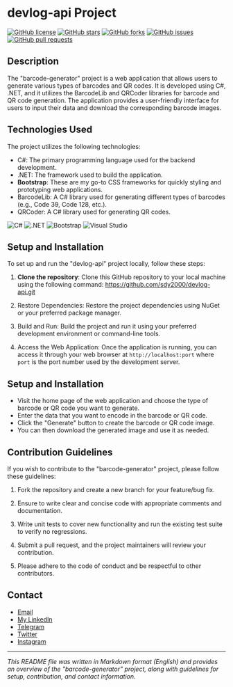 # devlog-api Project

[![GitHub license](https://img.shields.io/github/license/sdy2000/devlog-api)](https://github.com/your-username/devlog-api/blob/master/LICENSE)
[![GitHub stars](https://img.shields.io/github/stars/sdy2000/devlog-api)](https://github.com/your-username/devlog-api/stargazers)
[![GitHub forks](https://img.shields.io/github/forks/sdy2000/devlog-api)](https://github.com/your-username/devlog-api/network)
[![GitHub issues](https://img.shields.io/github/issues/sdy2000/devlog-api)](https://github.com/your-username/devlog-api/issues)
[![GitHub pull requests](https://img.shields.io/github/issues-pr/sdy2000/devlog-api)](https://github.com/your-username/devlog-api/pulls)

## Description

The "barcode-generator" project is a web application that allows users to generate various types of barcodes and QR codes. It is developed using C#, .NET, and it utilizes the BarcodeLib and QRCoder libraries for barcode and QR code generation. The application provides a user-friendly interface for users to input their data and download the corresponding barcode images.

## Technologies Used

The project utilizes the following technologies:

- C#: The primary programming language used for the backend development.
- .NET: The framework used to build the application.
- **Bootstrap**: These are my go-to CSS frameworks for quickly styling and prototyping web applications.
- BarcodeLib: A C# library used for generating different types of barcodes (e.g., Code 39, Code 128, etc.).
- QRCoder: A C# library used for generating QR codes.


![C#](https://img.shields.io/badge/C%23-%23239120.svg?style=for-the-badge&logo=c-sharp&logoColor=white)
![.NET](https://img.shields.io/badge/.NET-%235C2D91.svg?style=for-the-badge&logo=.net&logoColor=white)
![Bootstrap](https://img.shields.io/badge/Bootstrap-%23563D7C.svg?style=for-the-badge&logo=bootstrap&logoColor=white)
![Visual Studio](https://img.shields.io/badge/Visual%20Studio-5C2D91?style=for-the-badge&logo=visual-studio&logoColor=white)

## Setup and Installation

To set up and run the "devlog-api" project locally, follow these steps:

1. **Clone the repository**: Clone this GitHub repository to your local machine using the following command: https://github.com/sdy2000/devlog-api.git

2. Restore Dependencies: Restore the project dependencies using NuGet or your preferred package manager.

3. Build and Run: Build the project and run it using your preferred development environment or command-line tools.

4. Access the Web Application: Once the application is running, you can access it through your web browser at `http://localhost:port` where `port` is the port number used by the development server.

## Setup and Installation

- Visit the home page of the web application and choose the type of barcode or QR code you want to generate.
- Enter the data that you want to encode in the barcode or QR code.
- Click the "Generate" button to create the barcode or QR code image.
- You can then download the generated image and use it as needed.

## Contribution Guidelines

If you wish to contribute to the "barcode-generator" project, please follow these guidelines:

1. Fork the repository and create a new branch for your feature/bug fix.

2. Ensure to write clear and concise code with appropriate comments and documentation.

3. Write unit tests to cover new functionality and run the existing test suite to verify no regressions.

4. Submit a pull request, and the project maintainers will review your contribution.

5. Please adhere to the code of conduct and be respectful to other contributors.

## Contact

- [Email](sajjad.darvish.yektayi@gmail.com)
- [My LinkedIn](https://www.linkedin.com/in/sdy2000/)
- [Telegram](https://t.me/sdy2000)
- [Twitter](https://www.twitter.com/sdy20000)
- [Instagram](https://www.linkedin.com/in/sdy2000)

---
_This README file was written in Markdown format (English) and provides an overview of the "barcode-generator" project, along with guidelines for setup, contribution, and contact information._

